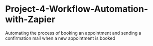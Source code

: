 # Project-4-Workflow-Automation-with-Zapier
Automating the process of booking an appointment and sending a confirmation mail when a new appointment is booked 
